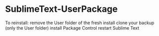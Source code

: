 # SublimeText-UserPackage
To reinstall:
remove the User folder of the fresh install
clone your backup (only the User folder)
install Package Control
restart Sublime Text
